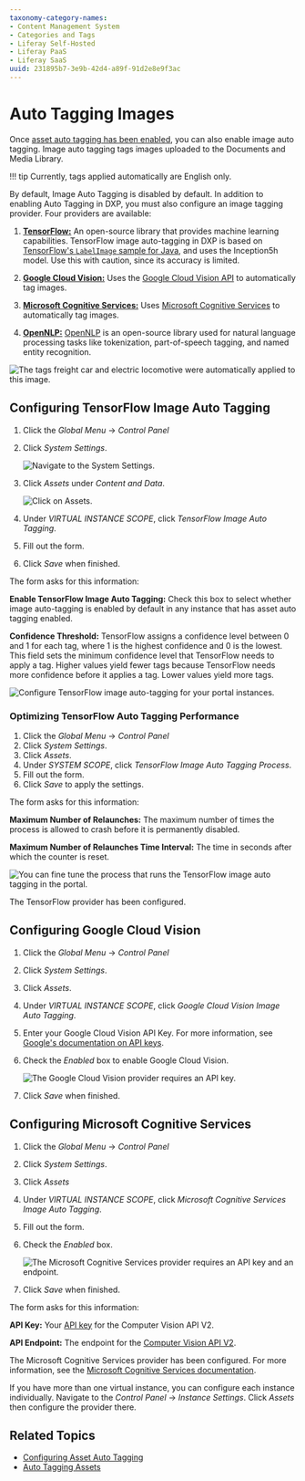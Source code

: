 ```yaml
---
taxonomy-category-names:
- Content Management System
- Categories and Tags
- Liferay Self-Hosted
- Liferay PaaS
- Liferay SaaS
uuid: 231895b7-3e9b-42d4-a89f-91d2e8e9f3ac
---
```


# Auto Tagging Images

Once [asset auto tagging has been enabled](./configuring-asset-auto-tagging.md), you can also enable image auto tagging. Image auto tagging tags images uploaded to the Documents and Media Library.

!!! tip
    Currently, tags applied automatically are English only.

By default, Image Auto Tagging is disabled by default. In addition to enabling Auto Tagging in DXP, you must also configure an image tagging provider. Four providers are available:

1. [**TensorFlow:**](#configuring-tensorflow-image-auto-tagging) An open-source library that provides machine learning capabilities. TensorFlow image auto-tagging in DXP is based on [TensorFlow's `LabelImage` sample for Java](https://github.com/tensorflow/tensorflow/blob/master/tensorflow/java/src/main/java/org/tensorflow/examples/LabelImage.java), and uses the Inception5h model. Use this with caution, since its accuracy is limited.

1. [**Google Cloud Vision:**](#configuring-google-cloud-vision) Uses the [Google Cloud Vision API](https://cloud.google.com/vision/) to automatically tag images.

1. [**Microsoft Cognitive Services:**](#configuring-microsoft-cognitive-services) Uses [Microsoft Cognitive Services](https://azure.microsoft.com/en-us/services/cognitive-services/) to automatically tag images.

1. [**OpenNLP:**](#configuring-opennlp-text-auto-tagging) [OpenNLP](https://opennlp.apache.org/) is an open-source library used for natural language processing tasks like tokenization, part-of-speech tagging, and named entity recognition.

![The tags freight car and electric locomotive were automatically applied to this image.](./auto-tagging-images/images/01.png)

## Configuring TensorFlow Image Auto Tagging

1. Click the *Global Menu* &rarr; *Control Panel*
1. Click *System Settings*.

    ![Navigate to the System Settings.](./auto-tagging-images/images/02.png)

1. Click *Assets* under *Content and Data*.

    ![Click on Assets.](./auto-tagging-images/images/03.png)

1. Under *VIRTUAL INSTANCE SCOPE*, click *TensorFlow Image Auto Tagging*.
1. Fill out the form.
1. Click *Save* when finished.

The form asks for this information:

**Enable TensorFlow Image Auto Tagging:** Check this box to select whether image auto-tagging is enabled by default in any instance that has asset auto tagging enabled.

**Confidence Threshold:** TensorFlow assigns a confidence level between 0 and 1 for each tag, where 1 is the highest confidence and 0 is the lowest. This field sets the minimum confidence level that TensorFlow needs to apply a tag. Higher values yield fewer tags because TensorFlow needs more confidence before it applies a tag. Lower values yield more tags.

![Configure TensorFlow image auto-tagging for your portal instances.](./auto-tagging-images/images/04.png)

### Optimizing TensorFlow Auto Tagging Performance

1. Click the *Global Menu* &rarr; *Control Panel*
1. Click *System Settings*.
1. Click *Assets*.
1. Under *SYSTEM SCOPE*, click *TensorFlow Image Auto Tagging Process*.
1. Fill out the form.
1. Click *Save* to apply the settings.

The form asks for this information:

**Maximum Number of Relaunches:** The maximum number of times the process is allowed to crash before it is permanently disabled.

**Maximum Number of Relaunches Time Interval:** The time in seconds after which the counter is reset.

![You can fine tune the process that runs the TensorFlow image auto tagging in the portal.](./auto-tagging-images/images/05.png)

The TensorFlow provider has been configured.

## Configuring Google Cloud Vision

1. Click the *Global Menu* &rarr; *Control Panel*
1. Click *System Settings*.
1. Click *Assets*.
1. Under *VIRTUAL INSTANCE SCOPE*, click *Google Cloud Vision Image Auto Tagging*.
1. Enter your Google Cloud Vision API Key. For more information, see [Google's documentation on API keys](https://cloud.google.com/docs/authentication/api-keys).
1. Check the *Enabled* box to enable Google Cloud Vision.

   ![The Google Cloud Vision provider requires an API key.](./auto-tagging-images/images/06.png)

1. Click *Save* when finished.

## Configuring Microsoft Cognitive Services

1. Click the *Global Menu* &rarr; *Control Panel*
1. Click *System Settings*.
1. Click *Assets*
1. Under *VIRTUAL INSTANCE SCOPE*, click *Microsoft Cognitive Services Image Auto Tagging*.
1. Fill out the form.
1. Check the *Enabled* box.

    ![The Microsoft Cognitive Services provider requires an API key and an endpoint.](./auto-tagging-images/images/07.png)

1. Click *Save* when finished.

The form asks for this information:

**API Key:** Your [API key](https://azure.microsoft.com/en-us/try/cognitive-services/my-apis/?apiSlug=computer-services) for the Computer Vision API V2.

**API Endpoint:** The endpoint for the [Computer Vision API V2](https://westcentralus.api.cognitive.microsoft.com/vision/v2.0).

The Microsoft Cognitive Services provider has been configured. For more information, see the [Microsoft Cognitive Services documentation](https://docs.microsoft.com/en-us/azure/cognitive-services/).

If you have more than one virtual instance, you can configure each instance individually. Navigate to the *Control Panel* &rarr; *Instance Settings*. Click *Assets* then configure the provider there.

<!-- Where is OpenNLP? It was added to the list above, but there's no section for it. -Rich --> 

## Related Topics

- [Configuring Asset Auto Tagging](./configuring-asset-auto-tagging.md)
- [Auto Tagging Assets](./auto-tagging-assets.md)

